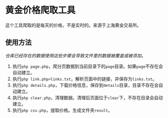 # 黄金价格爬取工具

这个工具爬取的是每天的价格，不是实时的。来源于上海黄金交易所。

## 使用方法

*仓库已经存在的数据使用这些步骤会导致文件里的数据被覆盖或被添加。*

1. 执行`php page.php`，爬分页数据到当前目录下的`page`目录。如果`page`不存在会自动建立。
2. 执行`php link.php>links.txt`，解析页面中的链接，并保存为`links.txt`。
3. 执行`php details.php`，下载价格信息，保存到`details`目录，目录不存在会自动建立。
4. 执行`php clear.php`，清理数据。清理后页面位于`clear`下，不存在目录会自动建立。
5. 执行`php csv.php`，提取价格。生成文件夹`result`。
